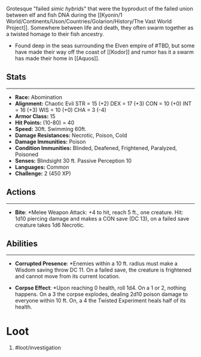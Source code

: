 Grotesque "failed *simic hybrids*" that were the byproduct of the failed union between elf and fish DNA during the [[Kyonin/1 World/Continents/Uson/Countries/Golarion/History/The Vast World Project]]. Somewhere between life and death, they often swarm together as a twisted homage to their fish ancestry.
- Found deep in the seas surrounding the Elven empire of #TBD, but some have made their way off the coast of [[Kodor]] and rumor has it a swarm has made their home in [[Aquos]].

## Stats
---
- **Race:** Abomination
- **Alignment:** Chaotic Evil
	STR = 15 (+2)
	DEX = 17 (+3)
	CON = 10 (+0)
	INT = 16 (+3)
	WIS = 10 (+0)
	CHA = 3 (-4)
-   **Armor Class:** 15
-   **Hit Points:** (10-80) = 40
-   **Speed:** 30ft. Swimming 60ft.
-   **Damage Resistances:** Necrotic, Poison, Cold
-   **Damage Immunities:** Poison
-   **Condition Immunities:** Blinded, Deafened, Frightened, Paralyzed, Poisoned
-   **Senses:** Blindsight 30 ft. Passive Perception 10
-   **Languages:** Common
-   **Challenge:** 2 (450 XP)

## Actions
---
-   **Bite**: *Melee Weapon Attack: +4 to hit, reach 5 ft., one creature. Hit: 1d10 piercing damage and makes a CON save (DC 13), on a failed save creature takes 1d6 Necrotic.

## Abilities
---
-   **Corrupted Presence**: *Enemies within a 10 ft. radius must make a Wisdom saving throw DC 11. On a failed save, the creature is frightened and cannot move from its current location.

-   **Corpse Effect**: *Upon reaching 0 health, roll 1d4. On a 1 or 2, nothing happens. On a 3 the corpse explodes, dealing 2d10 poison damage to everyone within 10 ft. On, a 4 the Twisted Experiment heals half of its health.

# Loot
1. #loot/investigation 
	
